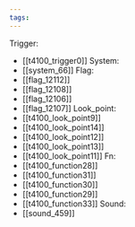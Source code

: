 ```yaml
---
tags:
---
```

Trigger:
- [[t4100_trigger0]]
System:
- [[system_66]]
Flag:
- [[flag_12112]]
- [[flag_12108]]
- [[flag_12106]]
- [[flag_12107]]
Look_point:
- [[t4100_look_point9]]
- [[t4100_look_point14]]
- [[t4100_look_point12]]
- [[t4100_look_point13]]
- [[t4100_look_point11]]
Fn:
- [[t4100_function28]]
- [[t4100_function31]]
- [[t4100_function30]]
- [[t4100_function29]]
- [[t4100_function33]]
Sound:
- [[sound_459]]
